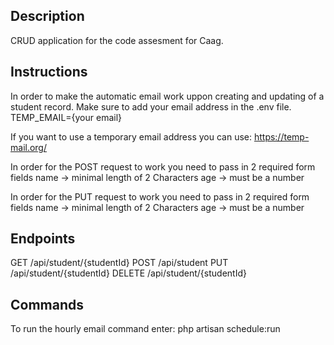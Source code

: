 ## Description

CRUD application for the code assesment for Caag.

## Instructions

In order to make the automatic email work uppon creating and updating of a student record. Make sure to add your email address in the .env file. 
TEMP_EMAIL={your email}

If you want to use a temporary email address you can use: https://temp-mail.org/

In order for the POST request to work you need to pass in 2 required form fields 
name -> minimal length of 2 Characters
age -> must be a number

In order for the PUT request to work you need to pass in 2 required form fields 
name -> minimal length of 2 Characters
age -> must be a number


## Endpoints

GET /api/student/{studentId}
POST /api/student
PUT /api/student/{studentId}
DELETE /api/student/{studentId}

## Commands

To run the hourly email command enter: php artisan schedule:run